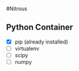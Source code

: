 
#Nitrous
## Python Container
   - [x] pip (already installed)
   - [ ] virtualenv
   - [ ] scipy
   - [ ] numpy